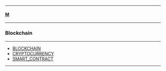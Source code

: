 
---

#### [M](https://github.com/ttltrk/TTT/blob/master/menu.md)

---

### Blockchain

---

* [BLOCKCHAIN]()
* [CRYPTOCURRENCY]()
* [SMART_CONTRACT]()

---

